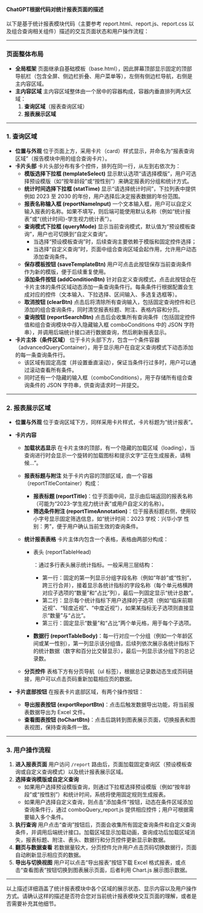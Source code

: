 #### ChatGPT根据代码对统计报表页面的描述

以下是基于统计报表模块代码（主要参考 report.html、report.js、report.css 以及组合查询相关组件）描述的交互页面状态和用户操作流程：

------

### 页面整体布局

- **全局框架**
   页面继承自基础模板（base.html），因此屏幕顶部显示固定的顶部导航栏（包含全屏、侧边栏折叠、用户菜单等），左侧有侧边栏导航，右侧是主内容区域。
- **主内容区域**
   主内容区域整体由一个居中的容器构成，容器内垂直排列两大区域：
  1. **查询区域**（报表查询区域）
  2. **报表展示区域**

------

### 1. 查询区域

- **位置与外观**
   位于页面上方，采用卡片（card）样式显示，并命名为“报表查询区域”（报告模块中用的组合查询卡片）。
- **卡片头部**
   卡片头部分布有多个控件，排列在同一行，从左到右依次为：
  - **模版选择下拉框 (templateSelect)**
     显示默认选项“请选择模版”，用户可选择预设模版（如“按年龄段”或“按性别”）来确定报表的分组和统计方式。
  - **统计时间选择下拉框 (statTime)**
     显示“请选择统计时间”，下拉列表中提供例如 2023 至 2030 的年份，用户选择后决定报表数据的年份范围。
  - **报表名称输入框 (reportNameInput)**
     一个文本输入框，用户可以自定义输入报表的名称。如果不填写，则后端可能使用默认名称（例如“统计报表”或“{统计时间}-学生视力统计表”）。
  - **查询模式下拉框 (queryMode)**
     显示当前查询模式，默认值为“预设模板查询”，用户也可切换到“自定义查询”。
    - 当选择“预设模板查询”时，后续查询主要依赖于模版和固定控件选择；
    - 当选择“自定义查询”时，页面中组合查询区域会起作用，允许用户动态添加查询条件。
  - **保存模板按钮 (saveTemplateBtn)**
     用户可点击此按钮保存当前查询条件作为新的模版，便于后续重复使用。
  - **添加条件按钮 (addConditionBtn)**
     针对自定义查询模式，点击此按钮会在卡片主体的条件区域动态添加一条查询条件行。每条条件行根据配置会生成对应的控件（文本输入、下拉选择、区间输入、多选复选框等）。
  - **取消按钮 (clearBtn)**
     点击后将清除所有查询输入，包括固定查询控件和已添加的组合查询条件，同时清空报表标题、附注、表格内容和分页。
  - **查询按钮 (reportSearchBtn)**
     点击后会收集所有查询条件（包括固定控件值和组合查询模块中存入隐藏输入框 comboConditions 中的 JSON 字符串），并调用后端统计接口进行数据查询，然后刷新报表显示。
- **卡片主体（条件区域）**
   位于卡片头部下方，包含一个条件容器（advancedQueryContainer），用于显示用户在自定义查询模式下动态添加的每一条查询条件行。
  - 该区域有固定高度（并设置垂直滚动），保证当条件行过多时，用户可以通过滚动查看所有条件。
  - 同时还有一个隐藏的输入框（comboConditions），用于存储所有组合查询条件的 JSON 字符串，供查询请求时一并提交。

------

### 2. 报表展示区域

- **位置与外观**
   位于查询区域下方，同样采用卡片样式，卡片标题为“统计报表”。

- **卡片内容**

  - **加载状态显示**
     在卡片主体的顶部，有一个隐藏的加载区域（loading），当查询进行时会显示一个旋转的加载图标和提示文字“正在生成报表，请稍候…”。

  - **报表标题与附注**
     处于卡片内容的顶部区域，由一个容器（reportTitleContainer）构成：

    - **报表标题 (reportTitle)**：位于页面中间，显示由后端返回的报表名称（可能为“2023-学生视力统计表”或用户自定义的名称）。
    - **筛选条件附注 (reportTimeAnnotation)**：位于报表标题右侧，使用较小字号显示固定筛选信息，如“统计时间：2023  学校：兴华小学  性别：男”，便于用户确认当前生效的查询条件。

  - **统计报表表格**
     卡片主体内包含一个表格，表格由两部分构成：

    - 表头 (reportTableHead)

      ：通过多行表头展示统计指标。一般采用三层结构：

      - 第一行：固定的第一列显示分组字段名称（例如“年龄”或“性别”，跨三行合并），接着显示各统计指标的字段名称（每个单元格横跨对应子选项的“数量”和“占比”列），最后一列固定显示“统计总数”。
      - 第二行：显示每个统计指标下用户选择的子选项（例如“临床前期近视”、“轻度近视”、“中度近视”），如果某指标无子选项则直接显示“数量”与“占比”。
      - 第三行：固定显示“数量”和“占比”两个单元格，用于每个子选项。

    - **数据行 (reportTableBody)**：每一行对应一个分组（例如一个年龄区间或某一性别），第一列显示该分组值，后续列依次展示各统计指标下的统计数据（数字和百分比交替显示），最后一列显示该分组下的总记录数。

  - **分页控件**
     表格下方有分页导航（ul 标签），根据总记录数动态生成页码链接，用户可以点击页码重新加载相应页的数据。

- **卡片底部按钮**
   在报表卡片底部区域，有两个操作按钮：

  - **导出报表按钮 (exportReportBtn)**：点击后触发数据导出功能，将当前报表数据导出为 Excel 文件。
  - **查看图表按钮 (toChartBtn)**：点击后跳转到图表展示页面，切换报表和图表视图，保持查询条件一致。

------

### 3. 用户操作流程

1. **进入报表页面**
    用户访问 `/report` 路由后，页面加载固定查询区（预设模板查询或自定义查询模式）以及统计报表展示区域。
2. **选择查询模版或自定义查询**
   - 如果用户选择预设模版查询，则通过下拉框选择预设模版（例如“按年龄段”或“按性别”）和统计时间，系统将使用固定规则生成报表。
   - 如果用户选择自定义查询，则点击“添加条件”按钮，动态在条件区域添加查询条件行，通过 comboQuery_report.js 提供相应控件；用户可根据需要输入多个条件。
3. **执行查询**
    用户点击“查询”按钮后，页面会收集所有固定查询条件和自定义查询条件，并调用后端统计接口。加载区域显示加载动画，查询成功后加载区域消失，报表标题、附注、表头、数据行和分页控件更新显示新数据。
4. **翻页与数据查看**
    若数据量较大，分页控件允许用户点击页码切换数据行，页面自动刷新显示相应页的数据。
5. **导出与切换视图**
    用户可以点击“导出报表”按钮下载 Excel 格式报表，或点击“查看图表”按钮切换到图表展示页面，后者利用 Chart.js 展示图示数据。

------

以上描述详细涵盖了统计报表模块中各个区域的展示状态、显示内容以及用户操作方式。请确认这样的描述是否符合您对当前统计报表模块交互页面的理解，或者是否需要补充其他细节。
